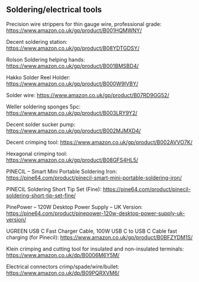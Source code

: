 ## Soldering/electrical tools

Precision wire strippers for thin gauge wire, professional grade: https://www.amazon.co.uk/gp/product/B001HQMWNY/

Decent soldering station: https://www.amazon.co.uk/gp/product/B08YDTGDSY/

Rolson Soldering helping hands: https://www.amazon.co.uk/gp/product/B001BMSBD4/

Hakko Solder Reel Holder: https://www.amazon.co.uk/gp/product/B000W9IVBY/

Solder wire: https://www.amazon.co.uk/gp/product/B07RD9GG52/

Weller soldering sponges 5pc: https://www.amazon.co.uk/gp/product/B003LRY9Y2/

Decent solder sucker pump: https://www.amazon.co.uk/gp/product/B002MJMXD4/

Decent crimping tool: https://www.amazon.co.uk/gp/product/B002AVVO7K/

Hexagonal crimping tool: https://www.amazon.co.uk/gp/product/B08GFS4HL5/

PINECIL – Smart Mini Portable Soldering Iron: https://pine64.com/product/pinecil-smart-mini-portable-soldering-iron/

PINECIL Soldering Short Tip Set (Fine): https://pine64.com/product/pinecil-soldering-short-tip-set-fine/

PinePower – 120W Desktop Power Supply – UK Version: https://pine64.com/product/pinepower-120w-desktop-power-supply-uk-version/

UGREEN USB C Fast Charger Cable, 100W USB C to USB C Cable fast charging (for Pinecil): https://www.amazon.co.uk/gp/product/B0BFZYDM1S/

Klein crimping and cutting tool for insulated and non-insulated terminals: https://www.amazon.co.uk/dp/B0006M6Y5M/

Electrical connectors crimp/spade/wire/bullet: https://www.amazon.co.uk/dp/B09PQRXVM6/
